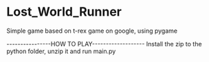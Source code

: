 # Lost_World_Runner
Simple game based on t-rex game on google, using pygame

----------------HOW TO PLAY-------------------
Install the zip to the python folder, unzip it and run main.py
